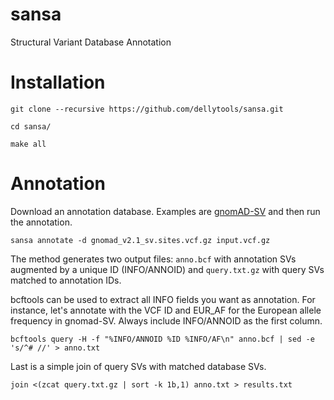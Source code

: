 # sansa
Structural Variant Database Annotation

# Installation

`git clone --recursive https://github.com/dellytools/sansa.git`

`cd sansa/`

`make all`

# Annotation

Download an annotation database. Examples are [gnomAD-SV](https://gnomad.broadinstitute.org/) and then run the annotation.

`sansa annotate -d gnomad_v2.1_sv.sites.vcf.gz input.vcf.gz`

The method generates two output files: `anno.bcf` with annotation SVs augmented by a unique ID (INFO/ANNOID) and `query.txt.gz` with query SVs matched to annotation IDs.

bcftools can be used to extract all INFO fields you want as annotation. For instance, let's annotate with the VCF ID and EUR_AF for the European allele frequency in gnomad-SV. Always include INFO/ANNOID as the first column.

`bcftools query -H -f "%INFO/ANNOID %ID %INFO/AF\n" anno.bcf | sed -e 's/^# //' > anno.txt`

Last is a simple join of query SVs with matched database SVs.

`join <(zcat query.txt.gz | sort -k 1b,1) anno.txt > results.txt`
